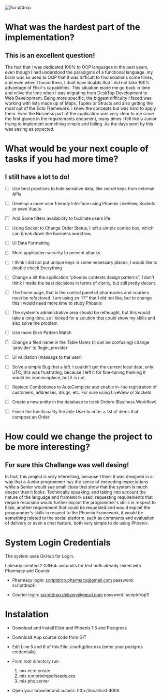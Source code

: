 ![Scriptdrop](https://scriptdrop.co/static/signature-multi-white-2c2041b836444d0792a993a68a088d56.svg)

# What was the hardest part of the implementation?
## This is an excellent question!

The fact that I was dedicated 100% to OOP languages in the past years, even though I had understood the paradigms of a functional language, 
my brain was so used to OOP that it was difficult to find solutions some times, and even when I found them, I dont have doubts that I did not 
take 100% advantage of Elixir's capabilities. This situation made me go back in time and relive the time when I was migrating from DeskTop 
Development to Web Development. Being more specific, the biggest difficulty I faced was working with lists made up of Maps, Tuples or Structs 
and also getting the most out of the Ecto Framework. I knew the concepts but was hard to apply them.
Even the Business part of the application was very clear to me since the first glance in the requirements document, many times I felt like a 
Junior trying to implement something simple and failing. As the days went by this was easing as expected.
 
# What would be your next couple of tasks if you had more time?
## I still have a lot to do!

- [ ] Use best practices to hide sensitive data, like secret keys from external APIs

- [ ] Develop a more user friendly Interface using Phoenix LiveView, Sockets or even VueJs

- [ ] Add Some filters availability to facilitate users life

- [ ] Using Socket to Change Order Status, I left a simple combo box, which can break down the business workflow.

- [ ] UI Data Formatting

- [ ] More application security to prevent attacks

- [ ] I think I did not put unique keys in some necessary places, I would like to double check Everything

- [ ] Change a bit the application  “phoenix contexts design patterns”, I don't think I made the best decisions in terms of clarity, but still pretty decent.

- [ ] The home page, that is the control panel of pharmacies and couriers must be refactored.   I am using an “IF” that I did not like, but to change this I would need more time to study Phoenix

- [ ] The system's administrative area should be rethought, but this would take a long time, so I looked for a solution that could show my skills and also solve the problem.

- [ ] Use more Elixir Pattern Match

- [ ] Change a filed name in the Table Users (it can be confusing) change 'provider' to 'login_provider'

- [ ] UI validation (message to the user)

- [ ] Solve a simple Bug that a left. I couldn't get the current local date, only UTC, this was frustrating, because I left it for fine-tuning thinking it would be commonplace, but it is not.

- [ ] Replace Comboboxes to AutoComplete and enable in-line registration of customers, addresses, drugs, etc. For sure using LiveView or Sockets

- [ ] Create a new entity in the database to track Orders (Business Workflow)

- [ ] Finish the functionality the able User to enter a list of items that compose an Order

# How could we change the project to be more interesting?
## For sure this Challange was well desing!

In fact, this project is very interesting, because I think it was designed in a way that a Junior programmer has the sense of exceeding expectations 
while a Senior would see small clues that show that the system is much deeper than it looks.
Technically speaking, and taking into account the nature of the language and framework used, requesting requirements that require recursion would 
further exploit the programmer's skills in respect to Elixir, another requirement that could be requested and would exploit the programmer's skills in 
respect to the Phoenix Framework, it would be something related to the social platform, such as comments and evaluation of delivery or even a chat feature, 
both very simple to do using Phoenix.

# System Login Credentials
The system uses GitHub for Login. 

I already created 2 GitHub accounts for test both already linked with Pharmacy and Courier

* Pharmacy
  login: scriptdrop.pharmacy@gmail.com
  password: scriptdrop1!

* Courier
  login: scriptdrop.delivery@gmail.com
  password: scriptdrop1!

# Instalation

* Download and Install Elixir and Phoenix 1.5 and Postgress

* Download App source code from GIT

* Edit Line 5 and 6 of this File: /config/dev.exs (enter your postgres credentials)

* From root directory run:
  1. mix ecto.create
  2. mix run priv/repo/seeds.exs 
  3. mix phx.server

* Open your browser and access: http://localhost:4000